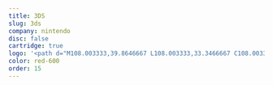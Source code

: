 ```yaml
---
title: 3DS
slug: 3ds
company: nintendo
disc: false
cartridge: true
logo: '<path d="M108.003333,39.8646667 L108.003333,33.3466667 C108.003333,33.099 107.755667,32.8513333 107.508333,32.8513333 L98.515,32.8513333 C98.2673333,32.8513333 98.0196667,33.099 98.0196667,33.3466667 L98.0196667,39.8646667 C98.0196667,40.1123333 98.2673333,40.3596667 98.515,40.3596667 L107.508333,40.3596667 C107.755667,40.3596667 108.003333,40.1123333 108.003333,39.8646667 Z M107.590667,30.8713333 L107.590667,30.872 C108.911,30.872 109.983667,31.9446667 109.983667,33.265 L109.983667,39.783 C109.983667,41.103 108.911,42.1756667 107.590667,42.1756667 L98.4323333,42.1756667 C97.1123333,42.1756667 96.0396667,41.103 96.0396667,39.783 L96.0396667,33.265 C96.0396667,31.9446667 97.1123333,30.872 98.4323333,30.872 L107.590667,30.8713333 Z M2.14533333,21.1353333 L2.14533333,29.551 L-1.17239551e-13,29.551 L-1.17239551e-13,18.165 L1.81533333,18.165 L10.396,26.4983333 L10.396,18.165 L12.0463333,18.165 L12.4586667,18.165 L12.4586667,29.551 L10.8086667,29.551 L2.14533333,21.1353333 Z M23.35,21.1353333 L23.35,29.551 L21.2046667,29.551 L21.2046667,18.165 L23.0196667,18.165 L31.6006667,26.4983333 L31.6006667,18.165 L33.2506667,18.165 L33.6633333,18.165 L33.6633333,29.551 L32.0133333,29.551 L23.35,21.1353333 Z M67.1616667,21.1353333 L67.1616667,29.551 L65.0166667,29.551 L65.0166667,18.165 L66.8316667,18.165 L75.4126667,26.4983333 L75.4126667,18.165 L77.0626667,18.165 L77.4753333,18.165 L77.4753333,29.551 L75.825,29.551 L67.1616667,21.1353333 Z M17.4916667,18.165 L17.9043333,18.165 L17.9043333,29.551 L15.759,29.551 L15.759,18.165 L17.4916667,18.165 Z M48.0196667,18.165 L48.4323333,18.165 L48.4323333,20.1453333 L43.317,20.1453333 L43.317,29.551 L41.089,29.551 L41.089,20.1453333 L35.9736667,20.1453333 L35.9736667,18.165 L47.9373333,18.165 L48.0196667,18.165 Z M61.4686667,18.165 L61.8813333,18.165 L61.8813333,20.1453333 L52.8876667,20.1453333 L52.8876667,22.703 L59.901,22.703 L59.901,24.6833333 L52.8876667,24.6833333 L52.8876667,27.6533333 L61.8813333,27.6533333 L61.8813333,29.6336667 L50.7426667,29.6336667 L50.7426667,18.2476667 L61.4686667,18.2476667 L61.4686667,18.165 Z M89.1913333,27.571 L89.274,27.571 C91.254,27.571 91.9966667,25.5906667 91.9966667,23.858 C91.9966667,22.1253333 91.3366667,20.1453333 89.274,20.1453333 L82.8383333,20.1453333 L82.7556667,20.1453333 L82.7556667,27.571 L89.1913333,27.571 Z M92.7393333,19.8153333 C93.482,20.8053333 93.8943333,22.208 93.8943333,23.858 C93.8943333,25.5083333 93.482,26.911 92.7393333,27.901 C91.9143333,28.9736667 90.6766667,29.551 89.1913333,29.551 L80.7756667,29.551 L80.7756667,18.165 L89.1913333,18.165 C90.6766667,18.165 91.9143333,18.7426667 92.7393333,19.8153333 Z M108.003333,27.1583333 L108.003333,20.6403333 C108.003333,20.3926667 107.755667,20.1453333 107.508333,20.1453333 L98.515,20.1453333 C98.2673333,20.1453333 98.0196667,20.3926667 98.0196667,20.6403333 L98.0196667,27.1583333 C98.0196667,27.406 98.2673333,27.6533333 98.515,27.6533333 L107.508333,27.6533333 C107.755667,27.6533333 108.003333,27.406 108.003333,27.1583333 Z M107.590667,18.165 C108.911,18.165 109.983667,19.2376667 109.983667,20.5576667 L109.983667,27.1583333 C109.983667,28.4786667 108.911,29.551 107.590667,29.551 L98.4323333,29.551 C97.1123333,29.551 96.0396667,28.4786667 96.0396667,27.1583333 L96.0396667,20.5576667 C96.0396667,19.2376667 97.1123333,18.165 98.4323333,18.165 L107.590667,18.165 Z M176.072667,37.5543333 C178.218,38.3796667 182.838333,39.122 186.468667,39.122 C190.429,39.122 192.079333,37.802 192.079333,36.0693333 C192.079333,34.584 190.594,33.6766667 186.221,32.0263333 C180.363,29.8813333 176.155,28.1486667 176.155,24.353 C176.155,20.3926667 181.270667,18.0826667 189.109,18.0826667 C193.317,18.0826667 194.719333,18.33 197.442333,18.825 L197.442333,22.6203333 C194.802,22.1253333 192.491667,21.3003333 188.861333,21.3003333 C184.983667,21.3003333 183.333333,22.538 183.333333,23.7756667 C183.333333,25.5906667 185.891,26.4983333 190.346667,28.066 C196.534667,30.2936667 200,32.0263333 200,35.7393333 C200,39.617 195.709667,42.34 185.891,42.34 C181.930667,42.34 179.125333,42.0923333 176.072667,41.5973333 L176.072667,37.5543333 Z M155.363,21.383 L150.742667,21.383 L150.742667,38.957 L155.363,38.957 C162.458667,38.957 166.996667,35.9043333 166.996667,30.2113333 C166.996667,24.518 162.541333,21.383 155.363,21.383 Z M167.821667,40.6073333 C165.511667,41.68 161.221,42.34 157.425667,42.34 L142.904333,42.34 L142.904333,18.165 L157.425667,18.165 C161.221,18.165 165.594,18.825 167.904333,19.8976667 C173.515,22.4553333 175.33,26.416 175.33,30.2936667 C175.33,34.089 173.515,38.132 167.904333,40.6896667 L167.821667,40.6073333 Z M132.673333,29.056 L132.673333,29.1386667 C135.561,29.1386667 140.429,31.3663333 140.429,35.2443333 C140.429,39.7823333 133.333333,42.4223333 125.247667,42.4223333 C117.986667,42.4223333 114.026333,41.5973333 112.541333,41.35 L112.541333,37.307 C115.676667,38.132 119.472,39.0396667 123.597333,39.0396667 C128.383,39.0396667 132.178333,37.5543333 132.178333,35.0793333 C132.178333,32.3563333 127.887667,31.2013333 120.379667,31.2013333 L117.326667,31.2013333 L117.326667,27.8183333 L120.627,27.8183333 C127.805333,27.8183333 131.105667,26.4983333 131.105667,24.2706667 C131.105667,22.4553333 127.722667,21.1353333 123.35,21.1353333 C119.224333,21.1353333 116.254,21.7953333 113.118667,22.538 L113.118667,18.825 C113.118667,18.825 117.656667,18 124.587333,18 C132.260667,18 139.439,19.65 139.439,23.7756667 C139.439,27.9833333 132.673333,29.056 132.673333,29.056 Z" />'
color: red-600
order: 15
---
```

